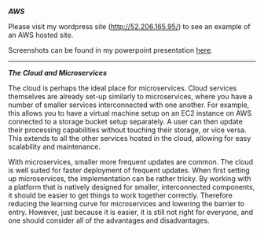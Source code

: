 **_AWS_**

Please visit my wordpress site (http://52.206.165.95/) to see an example of an AWS hosted site.

Screenshots can be found in my powerpoint presentation [here](OConnor_ryan_HW4.pptx).

______________________________________

**_The Cloud and Microservices_**

The cloud is perhaps the ideal place for microservices. Cloud services themselves are already set-up similarly to microservices, where you have a number of smaller services interconnected with one another. For example, this allows you to have a virtual machine setup on an EC2 instance on AWS connected to a storage bucket setup separately. A user can then update their processing capabilities without touching their storage, or vice versa. This extends to all the other services hosted in the cloud, allowing for easy scalability and maintenance. 

With microservices, smaller more frequent updates are common. The cloud is well suited for faster deployment of frequent updates. When first setting up microservices, the implementation can be rather tricky. By working with a platform that is natively designed for smaller, interconnected components, it should be easier to get things to work together correctly. Therefore reducing the learning curve for microservices and lowering the barrier to entry. However, just because it is easier, it is still not right for everyone, and one should consider all of the advantages and disadvantages.

